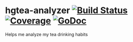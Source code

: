 # hgtea-analyzer [![Build Status](https://travis-ci.org/HokieGeek/tea-analyzer.svg?branch=master)](https://travis-ci.org/HokieGeek/tea-analyzer) [![Coverage](http://gocover.io/_badge/github.com/HokieGeek/tea-analyzer/core?0)](http://gocover.io/github.com/HokieGeek/tea-analyzer/core) [![GoDoc](http://godoc.org/github.com/hokiegeek/tea-analyzer/core?status.png)](http://godoc.org/github.com/hokiegeek/tea-analyzer/core)
Helps me analyze my tea drinking habits
